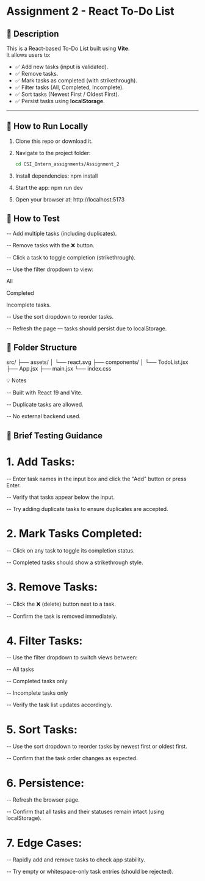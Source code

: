 # Assignment 2 - React To-Do List

## 🔧 Description

This is a React-based To-Do List built using **Vite**.  
It allows users to:

- ✅ Add new tasks (input is validated).
- ✅ Remove tasks.
- ✅ Mark tasks as completed (with strikethrough).
- ✅ Filter tasks (All, Completed, Incomplete).
- ✅ Sort tasks (Newest First / Oldest First).
- ✅ Persist tasks using **localStorage**.

---

## 🚀 How to Run Locally

1. Clone this repo or download it.
2. Navigate to the project folder:

   ```bash
   cd CSI_Intern_assignments/Assignment_2

3. Install dependencies:
   npm install
4. Start the app:
   npm run dev

5. Open your browser at:
   http://localhost:5173

## 🧪 How to Test

-- Add multiple tasks (including duplicates).

-- Remove tasks with the ❌ button.

-- Click a task to toggle completion (strikethrough).

-- Use the filter dropdown to view:

   All

   Completed

   Incomplete tasks.

-- Use the sort dropdown to reorder tasks.

-- Refresh the page — tasks should persist due to localStorage.


## 📁 Folder Structure


src/
├── assets/
│   └── react.svg
├── components/
│   └── TodoList.jsx
├── App.jsx
├── main.jsx
└── index.css


💡 Notes

-- Built with React 19 and Vite.

-- Duplicate tasks are allowed.

-- No external backend used.

## 🧪 Brief Testing Guidance

# 1. Add Tasks:

-- Enter task names in the input box and click the "Add" button or press Enter.

-- Verify that tasks appear below the input.

-- Try adding duplicate tasks to ensure duplicates are accepted.

# 2. Mark Tasks Completed:

-- Click on any task to toggle its completion status.

-- Completed tasks should show a strikethrough style.

# 3. Remove Tasks:

-- Click the ❌ (delete) button next to a task.

-- Confirm the task is removed immediately.

# 4. Filter Tasks:

-- Use the filter dropdown to switch views between:

-- All tasks

-- Completed tasks only

-- Incomplete tasks only

-- Verify the task list updates accordingly.

# 5. Sort Tasks:

-- Use the sort dropdown to reorder tasks by newest first or oldest first.

-- Confirm that the task order changes as expected.

# 6. Persistence:

-- Refresh the browser page.

-- Confirm that all tasks and their statuses remain intact (using localStorage).

# 7. Edge Cases:

-- Rapidly add and remove tasks to check app stability.

-- Try empty or whitespace-only task entries (should be rejected).


